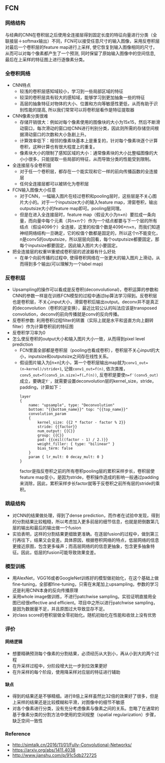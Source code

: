 ## FCN
### 网络结构

与经典的CNN在卷积层之后使用全连接层得到固定长度的特征向量进行分类（全联接层＋softmax输出）不同，FCN可以接受任意尺寸的输入图像，采用反卷积层对最后一个卷积层的feature map进行上采样, 使它恢复到输入图像相同的尺寸，从而可以对每个像素都产生了一个预测, 同时保留了原始输入图像中的空间信息, 最后在上采样的特征图上进行逐像素分类。

### 全卷积网络

* CNN特点
    - 较浅的卷积层感知域较小，学习到一些局部区域的特征
    - 较深的卷积层具有较大的感知域，能够学习到更加抽象一些的特征
    - 高层的抽象特征对物体的大小、位置和方向等敏感性更低，从而有助于识别性能的提高, 所以我们常常可以将卷积层看作是特征提取器
* CNN像素分类很难
    - 存储开销很大：例如对每个像素使用的图像块的大小为15x15，然后不断滑动窗口，每次滑动的窗口给CNN进行判别分类，因此则所需的存储空间根据滑动窗口的次数和大小急剧上升。
    - 计算效率低下：相邻的像素块基本上是重复的，针对每个像素块逐个计算卷积，这种计算也有很大程度上的重复。
    - 像素块大小的限制了感知区域的大小：通常像素块的大小比整幅图像的大小小很多，只能提取一些局部的特征，从而导致分类的性能受到限制。
* 全连接层与全卷积层
    - 对于任一个卷积层，都存在一个能实现和它一样的前向传播函数的全连接层
    - 任何全连接层都可以被转化为卷积层
* FCN输入图像大小任意
    - 对于CNN，一幅输入图片在经过卷积和pooling层时，这些层是不关心图片大小的。对于一个inputsize大小的输入feature map，滑窗卷积，输出outputsize大小的feature map即可。pooling层同理。
    - 但是在进入全连接层时，feature map（假设大小为n×n）要拉成一条向量，而向量中每个元素（共n×n个）作为一个结点都要与下一个层的所有结点（假设4096个）全连接，这里的权值个数是4096×n×n，而我们知道神经网络结构一旦确定，它的权值个数都是固定的，所以这个n不能变化，n是conv5的outputsize，所以层层向回看，每个outputsize都要固定，那每个inputsize都要固定，因此输入图片大小要固定。
* 把全连接层的权重W重塑成卷积层的滤波器有什么好处
    - 在单个向前传播的过程中, 使得卷积网络在一张更大的输入图片上滑动，从而得到多个输出(可以理解为一个label map)

### 反卷积层

* Upsampling的操作可以看成是反卷积(deconvolutional)，卷积运算的参数和CNN的参数一样是在训练FCN模型的过程中通过bp算法学习得到。反卷积层也是卷积层，不关心input大小，滑窗卷积后输出output。deconv并不是真正的deconvolution（卷积的逆变换），最近比较公认的叫法应该是transposed convolution，deconv的前向传播就是conv的反向传播。
* 反卷积参数: 利用卷积过程filter的转置（实际上就是水平和竖直方向上翻转filter）作为计算卷积前的特征图
* 反卷积学习率为0
* 怎么使反卷积的output大小和输入图片大小一致，从而得到pixel level prediction
    - FCN里面全部都是卷积层（pooling也看成卷积），卷积层不关心input的大小，inputsize和outputsize之间存在线性关系。
    - 假设图片输入为[n×n]大小，第一个卷积层输出map就为`conv1_out=(n−kernel)/stride+1`, 记做`conv1_out=f(n)`, 依次类推，`conv5_out=f(conv5_in.size)=f(…f(n))`, 反卷积是要使`n=f′(conv5_out)`成立，要确定`f′`，就需要设置deconvolution层的kernel_size，stride，padding，计算如下：
        ```shell
        layer
        {
            name: "upsample", type: "Deconvolution"
            bottom: "{{bottom_name}}" top: "{{top_name}}"
            convolution_param
            {
                kernel_size: {{2 * factor - factor % 2}}
                stride: {{factor}}
                num_output: {{C}}
                group: {{C}}
                pad: {{ceil((factor - 1) / 2.)}}
                weight_filler: { type: "bilinear" }
                bias_term: false
            }
            param { lr_mult: 0 decay_mult: 0 }
        }
        ```
        factor是指反卷积之前的所有卷积pooling层的累积采样步长，卷积层使feature map变小，是因为stride，卷积操作造成的影响一般通过padding来消除，因此，累积采样步长factor就等于反卷积之前所有层的stride的乘积。

### 跳级结构

* 对CNN的结果做处理，得到了dense prediction，而作者在试验中发现，得到的分割结果比较粗糙，所以考虑加入更多前层的细节信息，也就是把倒数第几层的输出和最后的输出做一个fusion
* 实验表明，这样的分割结果更细致更准确。在逐层fusion的过程中，做到第三行再往下，结果又会变差。具体原因，根据卷积网络的特点，低层网络的信息更接近原图，包含更多噪声；而高层网络的的信息更抽象，包含更多抽象特征。因此，低层的fusion可能导致效果变差。

### 模型训练

* 用AlexNet，VGG16或者GoogleNet训练好的模型做初始化，在这个基础上做fine-tuning，全部都fine-tuning，只需在末尾加上upsampling，参数的学习还是利用CNN本身的反向传播原理
* 采用whole image做训练，不进行patchwise sampling。实验证明直接用全图已经很effective and efficient。项目中之所以进行patchwise sampling，是因为数据量不足，并且原图过大导致显存不足。
* 对class score的卷积层做全零初始化。随机初始化在性能和收敛上没有优势

### 评价

#### 网络逻辑
* 想要精确预测每个像素的分割结果，必须经历从大到小，再从小到大的两个过程
* 在升采样过程中，分阶段增大比一步到位效果更好
* 在升采样的每个阶段，使用降采样对应层的特征进行辅助

#### 缺点
* 得到的结果还是不够精细。进行8倍上采样虽然比32倍的效果好了很多，但是上采样的结果还是比较模糊和平滑，对图像中的细节不敏感
* 对各个像素进行分类，没有充分考虑像素与像素之间的关系。忽略了在通常的基于像素分类的分割方法中使用的空间规整（spatial regularization）步骤，缺乏空间一致性

### Reference

* http://simtalk.cn/2016/11/01/Fully-Convolutional-Networks/
* https://arxiv.org/abs/1411.4038
* http://www.jianshu.com/p/91c5db272725
